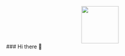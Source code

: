 <div id="header" align="center">
  <img src="https://giphy.com/embed/qgQUggAC3Pfv687qPC" width="100"/>
</div>
### Hi there 👋

<!--
**pchchv/pchchv** is a ✨ _special_ ✨ repository because its `README.md` (this file) appears on your GitHub profile.

Here are some ideas to get you started:

- 🔭 I’m currently working on ...
- 🌱 I’m currently learning ...
- 👯 I’m looking to collaborate on ...
- 🤔 I’m looking for help with ...
- 💬 Ask me about ...
- 📫 How to reach me: ...
- 😄 Pronouns: ...
- ⚡ Fun fact: ...
-->
